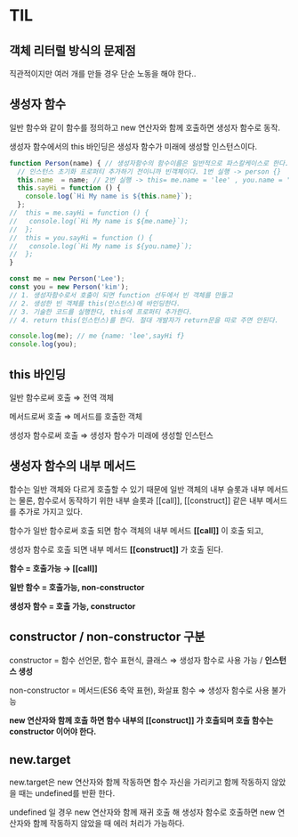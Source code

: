 # TIL

## 객체 리터럴 방식의 문제점

직관적이지만 여러 개를 만들 경우 단순 노동을 해야 한다.. 

## 생성자 함수

일반 함수와 같이 함수를 정의하고 new 연산자와 함께 호출하면 생성자 함수로 동작.

생성자 함수에서의 this 바인딩은 생성자 함수가 미래에 생성할 인스턴스이다. 

```jsx
function Person(name) { // 생성자함수의 함수이름은 일반적으로 파스칼케이스로 한다.
  // 인스턴스 초기화 프로퍼티 추가하기 전이니까 빈객체이다. 1번 실행 -> person {}
  this.name  = name; // 2번 실행 -> this= me.name = 'lee' , you.name = 'kim' 
  this.sayHi = function () { 
    console.log(`Hi My name is ${this.name}`);
  }; 
//  this = me.sayHi = function () { 
//   console.log(`Hi My name is ${me.name}`);
//  }; 
//  this = you.sayHi = function () { 
//   console.log(`Hi My name is ${you.name}`);
//  }; 
}

const me = new Person('Lee');
const you = new Person('kim');
// 1. 생성자함수로서 호출이 되면 function 선두에서 빈 객체를 만들고
// 2. 생성한 빈 객체를 this(인스턴스)에 바인딩한다.
// 3. 기술한 코드를 실행한다, this에 프로퍼티 추가한다.
// 4. return this(인스턴스)를 한다. 절대 개발자가 return문을 따로 주면 안된다.

console.log(me); // me {name: 'lee',sayHi f}
console.log(you);
```

## this 바인딩

일반 함수로써 호출 ⇒ 전역 객체

메서드로써 호출 ⇒ 메서드를 호출한 객체

생성자 함수로써 호출 ⇒ 생성자 함수가 미래에 생성할 인스턴스

## 생성자 함수의 내부 메서드

함수는 일반 객체와 다르게 호출할 수 있기 때문에 일반 객체의 내부 슬롯과 내부 메서드는 물론, 함수로서 동작하기 위한 내부 슬롯과 [[call]], [[construct]] 같은 내부 메서드를 추가로 가지고 있다.

함수가 일반 함수로써 호출 되면 함수 객체의 내부 메서드 **[[call]]** 이 호출 되고, 

생성자 함수로 호출 되면 내부 메서드 **[[construct]]** 가 호출 된다.

**함수 = 호출가능 → [[call]]** 

**일반 함수 = 호출가능, non-constructor**

**생성자 함수 = 호출 가능, constructor**

## constructor / non-constructor 구분

constructor = 함수 선언문, 함수 표현식, 클래스 ⇒ 생성자 함수로 사용 가능 / **인스턴스 생성**

non-constructor = 메서드(ES6 축약 표현), 화살표 함수 ⇒ 생성자 함수로 사용 불가능 

**new 연산자와 함께 호출 하면 함수 내부의 [[construct]] 가 호출되며 호출 함수는 constructor 이어야 한다.**

## new.target

new.target은 new 연산자와 함께 작동하면 함수 자신을 가리키고 함께 작동하지 않았을 때는 undefined를 반환 한다.

undefined 일 경우 new 연산자와 함께 재귀 호출 해 생성자 함수로 호출하면 new 연산자와 함께 작동하지 않았을 때 에러 처리가 가능하다.
